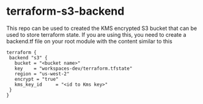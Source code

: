 ﻿# terraform-s3-backend
 
 This repo can be used to created the KMS encrypted S3 bucket that can be used to store terraform state. If you are using this, you need to create a backend.tf file on your root module with the content similar to this
 
 ```
 terraform {
  backend "s3" {
    bucket = "<bucket name>"
    key    = "workspaces-dev/terraform.tfstate"
    region = "us-west-2"
    encrypt = "true"
    kms_key_id     = "<id to Kms key>"
  }
}
```
